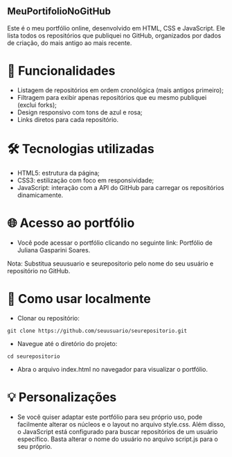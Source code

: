 ## MeuPortifolioNoGitHub

Este é o meu portfólio online, desenvolvido em HTML, CSS e JavaScript. Ele lista todos os repositórios que publiquei no GitHub, organizados por dados de criação, do mais antigo ao mais recente.

# 🚀 Funcionalidades
   - Listagem de repositórios em ordem cronológica (mais antigos primeiro);
   - Filtragem para exibir apenas repositórios que eu mesmo publiquei (exclui forks);
   - Design responsivo com tons de azul e rosa;
   - Links diretos para cada repositório.
    
# 🛠 Tecnologias utilizadas
   - HTML5: estrutura da página;
   - CSS3: estilização com foco em responsividade;
   - JavaScript: interação com a API do GitHub para carregar os repositórios dinamicamente.

# 🌐 Acesso ao portfólio
   - Você pode acessar o portfólio clicando no seguinte link: Portfólio de Juliana Gasparini Soares.

Nota: Substitua seuusuario e seurepositorio pelo nome do seu usuário e repositório no GitHub.

# 📂 Como usar localmente
   - Clonar ou repositório:

    git clone https://github.com/seuusuario/seurepositorio.git

   - Navegue até o diretório do projeto:
   
    cd seurepositorio

   - Abra o arquivo index.html no navegador para visualizar o portfólio.

# 💡 Personalizações
  - Se você quiser adaptar este portfólio para seu próprio uso, pode facilmente alterar os núcleos e o layout no arquivo style.css. Além disso, o JavaScript está configurado para buscar repositórios de um usuário específico. Basta alterar o nome do usuário no arquivo script.js para o seu próprio.
